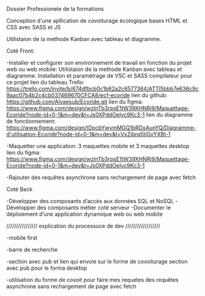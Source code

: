 Dossier Professionele de la formations

Conception d'une apllication de covoiturage écologique
bases HTML et CSS avec SASS et JS

Utilistaion de la methode Kanban avec tableau et diagramme.

Coté Front:

-Installer et configurer son environnement de travail en fonction
du projet web ou web mobile:
Utilistaion de la methode Kanban avec tableau et diagramme.
Installation et paramétrage de VSC et SASS compilateur pour ce projet
lien du tableau Trello: https://trello.com/invite/b/674dfbcb0c1b62a2c6577364/ATTI5bbb7e636c9c9aac07b4b2c4cb037469670CFCA8/ecf-ecoride
lien du github: https://github.com/Alyaesub/Ecoride.git
lien du figma: https://www.figma.com/design/wzlnTb3rpsE1tW39XHNRj9/Maquettage-Ecoride?node-id=0-1&m=dev&t=Js0XPddOeIyc9Kc3-1
lien du diagramme de fonctionnement: https://www.figma.com/design/tDpcbYwymMGQ1bRDxAunYQ/Diagramme-d'utilisation-Ecoride?node-id=0-1&m=dev&t=VxZjbrq5tiGvYXBt-1

-Maquetter une application:
3 maquettes mobile et 3 maquettes desktop
lien du figma: https://www.figma.com/design/wzlnTb3rpsE1tW39XHNRj9/Maquettage-Ecoride?node-id=0-1&m=dev&t=Js0XPddOeIyc9Kc3-1

-Rajouter des requêtes asynchrone sans rechargement de page avec fetch

Coté Back

-Développer des composants d’accès aux données SQL et
NoSQL
-Développer des composants métier coté serveur
-Documenter le déploiement d’une application dynamique web
ou web mobile

//////////////// explication du processuce de dev //////////////////

-mobile first

-barre de recherche

-section avec pub et lien qui envoie sur le forme de covoiturage
section avec pub pour le forma desktop

-utilisation du forme de covoit pour faire mes requetes des requêtes asynchrone sans rechargement de page avec fetch
